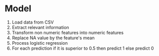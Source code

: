 # Model

1) Load data from CSV
2) Extract relevant information
3) Transform non numeric features into numeric features
4) Replace NA value by the feature's mean
5) Process logistic regression
6) For each prediction if it is superior to 0.5 then predict 1 else predict 0 
